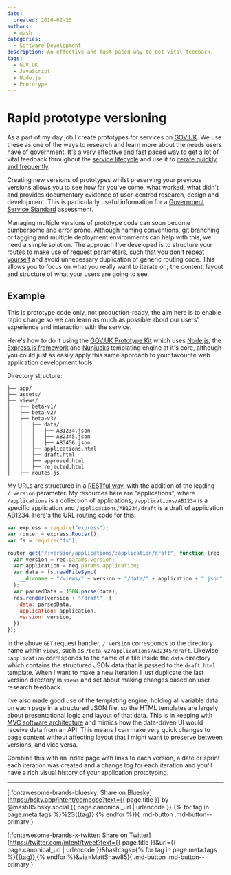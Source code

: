 ```yaml
---
date:
  created: 2016-02-23
authors:
  - mash
categories:
  - Software Development
description: An effective and fast paced way to get vital feedback.
tags:
  - GOV.UK
  - JavaScript
  - Node.js
  - Prototype
---
```


# Rapid prototype versioning

As a part of my day job I create prototypes for services on [GOV.UK](https://www.gov.uk/). We use these as one of the ways to research and learn more about the needs users have of government. It's a very effective and fast paced way to get a lot of vital feedback throughout the [service lifecycle](https://www.gov.uk/service-manual/phases) and use it to [iterate quickly and frequently](https://www.gov.uk/guidance/government-design-principles#iterate-then-iterate-again).

<!-- more -->

Creating new versions of prototypes whilst preserving your previous versions allows you to see how far you've come, what worked, what didn't and provides documentary evidence of user-centred research, design and development. This is particularly useful information for a [Government Service Standard](https://www.gov.uk/service-manual/service-standard) assessment.

Managing multiple versions of prototype code can soon become cumbersome and error prone. Although naming conventions, git branching or tagging and multiple deployment environments can help with this, we need a simple solution. The approach I've developed is to structure your routes to make use of request parameters, such that you [don't repeat yourself](https://en.wikipedia.org/wiki/Don%27t_repeat_yourself) and avoid unnecessary duplication of generic routing code. This allows you to focus on what you really want to iterate on; the content, layout and structure of what your users are going to see.

## Example

This is prototype code only, not production-ready, the aim here is to enable rapid change so we can learn as much as possible about our users' experience and interaction with the service.

Here's how to do it using the [GOV.UK Prototype Kit](https://github.com/alphagov/govuk-prototype-kit) which uses [Node.js](https://nodejs.org/en), the [Express.js framework](https://expressjs.com/) and [Nunjucks](https://mozilla.github.io/nunjucks/) templating engine at it's core, although you could just as easily apply this same approach to your favourite web application development tools.

Directory structure:

```shell
├── app/
├── assets/
├── views/
│   ├── beta-v1/
│   ├── beta-v2/
│   ├── beta-v3/
│   │   ├── data/
│   │   │   ├── AB1234.json
│   │   │   ├── AB2345.json
│   │   │   ├── AB3456.json
│   │   ├── applications.html
│   │   ├── draft.html
│   │   ├── approved.html
│   │   ├── rejected.html
│   ├── routes.js
```

My URLs are structured in a [RESTful way](http://www.vinaysahni.com/best-practices-for-a-pragmatic-restful-api#restful), with the addition of the leading `/:version` parameter. My resources here are "applications", where `/applications` is a collection of applications, `/applications/AB1234` is a specific application and `/applications/AB1234/draft` is a draft of application AB1234. Here's the URL routing code for this:

```javascript
var express = require("express");
var router = express.Router();
var fs = require("fs");

router.get("/:version/applications/:application/draft", function (req, res) {
  var version = req.params.version;
  var application = req.params.application;
  var data = fs.readFileSync(
    __dirname + "/views/" + version + "/data/" + application + ".json",
  );
  var parsedData = JSON.parse(data);
  res.render(version + "/draft", {
    data: parsedData,
    application: application,
    version: version,
  });
});
```

In the above `GET` request handler, `/:version` corresponds to the directory name within `views`, such as `/beta-v2/applications/AB2345/draft`. Likewise `:application` corresponds to the name of a file inside the `data` directory which contains the structured JSON data that is passed to the `draft.html` template. When I want to make a new iteration I just duplicate the last version directory in `views` and set about making changes based on user research feedback.

I've also made good use of the templating engine, holding all variable data on each page in a structured JSON file, so the HTML templates are largely about presentational logic and layout of that data. This is in keeping with [MVC software architecture](https://en.wikipedia.org/wiki/Model%E2%80%93view%E2%80%93controller) and mimics how the data-driven UI would receive data from an API. This means I can make very quick changes to page content without affecting layout that I might want to preserve between versions, and vice versa.

Combine this with an index page with links to each version, a date or sprint each iteration was created and a change log for each iteration and you'll have a rich visual history of your application prototyping.

---

[:fontawesome-brands-bluesky: Share on Bluesky](https://bsky.app/intent/compose?text={{ page.title }} by @mash85.bsky.social {{ page.canonical_url | urlencode }} {% for tag in page.meta.tags %}%23{{tag}} {% endfor %}){ .md-button .md-button--primary }

[:fontawesome-brands-x-twitter: Share on Twitter](https://twitter.com/intent/tweet?text={{ page.title }}&url={{ page.canonical_url | urlencode }}&hashtags={% for tag in page.meta.tags %}{{tag}},{% endfor %}&via=MattShaw85){ .md-button .md-button--primary }
